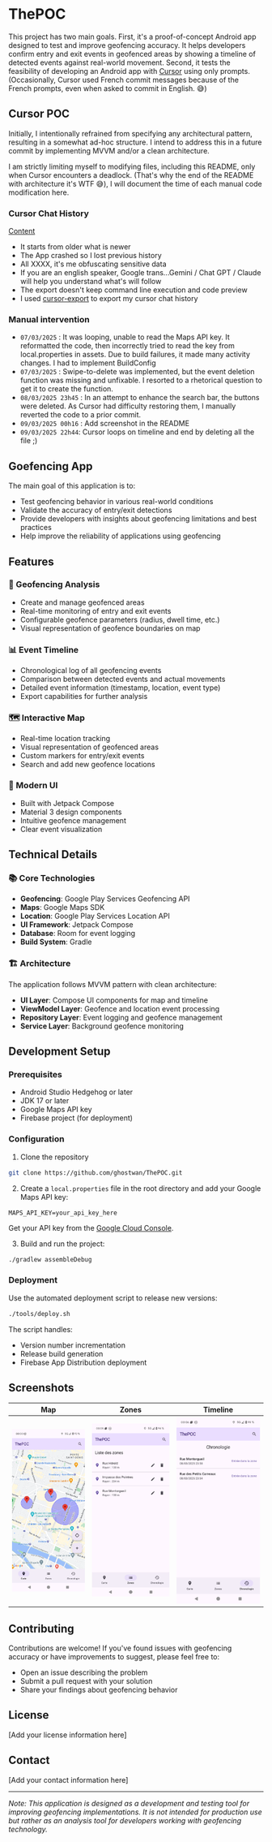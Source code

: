# ThePOC

This project has two main goals. First, it's a proof-of-concept Android app designed to test and improve geofencing accuracy. It helps developers confirm entry and exit events in geofenced areas by showing a timeline of detected events against real-world movement. Second, it tests the feasibility of developing an Android app with [Cursor](https://www.cursor.com/) using only prompts. (Occasionally, Cursor used French commit messages because of the French prompts, even when asked to commit in English. 😅)

## Cursor POC

Initially, I intentionally refrained from specifying any architectural pattern, resulting in a somewhat ad-hoc structure. I intend to address this in a future commit by implementing MVVM and/or a clean architecture.

I am strictly limiting myself to modifying files, including this README, only when Cursor encounters a deadlock.  (That's why the end of the README with architecture it's WTF 😅), I will document the time of each manual code modification here.

### Cursor Chat History

[Content](CHAT_HISTORY.md)

- It starts from older what is  newer
- The App crashed so I lost previous history 
- All XXXX, it's me obfuscating sensitive data 
- If you are an english speaker, Google trans...Gemini / Chat GPT / Claude will help you understand what's will follow
- The export doesn't keep command line execution and code preview 
- I used [cursor-export](https://github.com/WooodHead/cursor-export) to export my cursor chat history

### Manual intervention

- `07/03/2025` : It was looping, unable to read the Maps API key. It reformatted the code, then incorrectly tried to read the key from local.properties in assets. Due to build failures, it made many activity changes. I had to implement BuildConfig
- `07/03/2025` : Swipe-to-delete was implemented, but the event deletion function was missing and unfixable. I resorted to a rhetorical question to get it to create the function.
- `08/03/2025 23h45` : In an attempt to enhance the search bar, the buttons were deleted. As Cursor had difficulty restoring them, I manually reverted the code to a prior commit.
- `09/03/2025 00h16` : Add screenshot in the README
- `09/03/2025 22h44`: Cursor loops on timeline and end by deleting all the file ;)  

## Goefencing App 

The main goal of this application is to:
- Test geofencing behavior in various real-world conditions
- Validate the accuracy of entry/exit detections
- Provide developers with insights about geofencing limitations and best practices
- Help improve the reliability of applications using geofencing

## Features

### 🎯 Geofencing Analysis
- Create and manage geofenced areas
- Real-time monitoring of entry and exit events
- Configurable geofence parameters (radius, dwell time, etc.)
- Visual representation of geofence boundaries on map

### 📊 Event Timeline
- Chronological log of all geofencing events
- Comparison between detected events and actual movements
- Detailed event information (timestamp, location, event type)
- Export capabilities for further analysis

### 🗺️ Interactive Map
- Real-time location tracking
- Visual representation of geofenced areas
- Custom markers for entry/exit events
- Search and add new geofence locations

### 📱 Modern UI
- Built with Jetpack Compose
- Material 3 design components
- Intuitive geofence management
- Clear event visualization

## Technical Details

### 📚 Core Technologies
- **Geofencing**: Google Play Services Geofencing API
- **Maps**: Google Maps SDK
- **Location**: Google Play Services Location API
- **UI Framework**: Jetpack Compose
- **Database**: Room for event logging
- **Build System**: Gradle

### 🏗️ Architecture
The application follows MVVM pattern with clean architecture:
- **UI Layer**: Compose UI components for map and timeline
- **ViewModel Layer**: Geofence and location event processing
- **Repository Layer**: Event logging and geofence management
- **Service Layer**: Background geofence monitoring

## Development Setup

### Prerequisites
- Android Studio Hedgehog or later
- JDK 17 or later
- Google Maps API key
- Firebase project (for deployment)

### Configuration
1. Clone the repository
```bash
git clone https://github.com/ghostwan/ThePOC.git
```

2. Create a `local.properties` file in the root directory and add your Google Maps API key:
```properties
MAPS_API_KEY=your_api_key_here
```

Get your API key from the [Google Cloud Console](https://console.cloud.google.com/apis/credentials).

3. Build and run the project:
```bash
./gradlew assembleDebug
```

### Deployment
Use the automated deployment script to release new versions:
```bash
./tools/deploy.sh
```

The script handles:
- Version number incrementation
- Release build generation
- Firebase App Distribution deployment

## Screenshots

| Map                    | Zones                      | Timeline                    |
| ---------------------- | -------------------------- | --------------------------- |
| ![Map](README/map.png) | ![Zones](README/zones.png) | ![Map](README/timeline.png) |


## Contributing
Contributions are welcome! If you've found issues with geofencing accuracy or have improvements to suggest, please feel free to:
- Open an issue describing the problem
- Submit a pull request with your solution
- Share your findings about geofencing behavior

## License
[Add your license information here]

## Contact
[Add your contact information here]

---
*Note: This application is designed as a development and testing tool for improving geofencing implementations. It is not intended for production use but rather as an analysis tool for developers working with geofencing technology.* 